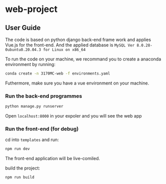 # web-project



## User Guide

The code is based on python django back-end frame work and applies Vue.js for the front-end.
And the applied database is `MySQL Ver 8.0.28-0ubuntu0.20.04.3 for Linux on x86_64`

To run the code on your machine, we recommand you to create a anaconda environment by running:
```bash
conda create -n 3170MC-web -f environments.yaml
```

Futhermore, make sure you have a vue environment on your machine.

### Run the back-end programmes
```bash
python manage.py runserver
```
Open `localhost:8000` in your expoler and you will see the web app

### Run the front-end (for debug)

cd into `templates` and run:

```bash
npm run dev
```

The front-end application will be live-comiled.

build the project:

```bash
npm run build
```

